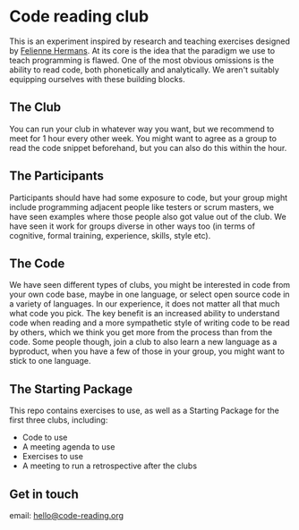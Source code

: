 # Code reading club

This is an experiment inspired by research and teaching exercises designed by [Felienne Hermans](https://www.felienne.com). At its core is the idea that the paradigm we use to teach programming is flawed. One of the most obvious omissions is the ability to read code, both phonetically and analytically. We aren't suitably equipping ourselves with these building blocks.

## The Club

You can run your club in whatever way you want, but we recommend to meet for 1 hour every other week. You might want to agree as a group to read the code snippet beforehand, but you can also do this within the hour.

## The Participants

Participants should have had some exposure to code, but your group might include programming adjacent people like testers or scrum masters, we have seen examples where those people also got value out of the club. We have seen it work for groups diverse in other ways too (in terms of cognitive, formal training, experience, skills, style etc). 

## The Code

We have seen different types of clubs, you might be interested in code from your own code base, maybe in one language, or select open source code in a variety of languages. In our experience, it does not matter all that much what code you pick. The key benefit is an increased ability to understand code when reading and a more sympathetic style of writing code to be read by others, which we think you get more from the process than from the code. Some people though, join a club to also learn a new language as a byproduct, when you have a few of those in your group, you might want to stick to one language.

## The Starting Package

This repo contains exercises to use, as well as a Starting Package for the first three clubs, including:

* Code to use
* A meeting agenda to use
* Exercises to use
* A meeting to run a retrospective after the clubs

## Get in touch

email: hello@code-reading.org
